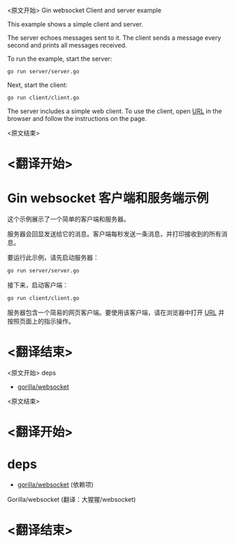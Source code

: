 
<原文开始>
Gin websocket Client and server example

This example shows a simple client and server.

The server echoes messages sent to it. The client sends a message every second and prints all messages received.

To run the example, start the server:

```bash
go run server/server.go
```

Next, start the client:

```bash
go run client/client.go
```

The server includes a simple web client. To use the client, open [URL](http://127.0.0.1:8080) in the browser and follow the instructions on the page.


<原文结束>

# <翻译开始>
# Gin websocket 客户端和服务端示例

这个示例展示了一个简单的客户端和服务器。

服务器会回显发送给它的消息。客户端每秒发送一条消息，并打印接收到的所有消息。

要运行此示例，请先启动服务器：

```bash
go run server/server.go
```

接下来，启动客户端：

```bash
go run client/client.go
```

服务器包含一个简易的网页客户端。要使用该客户端，请在浏览器中打开 [URL](http://127.0.0.1:8080) 并按照页面上的指示操作。

# <翻译结束>


<原文开始>
deps

- [gorilla/websocket](https://github.com/gorilla/websocket)

<原文结束>

# <翻译开始>
# deps

- [gorilla/websocket](https://github.com/gorilla/websocket) (依赖项)

 Gorilla/websocket (翻译：大猩猩/websocket)

# <翻译结束>


